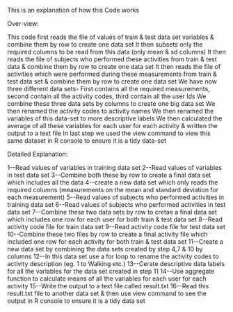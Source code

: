 This is an explanation of how this Code works

Over-view:

This code first reads the file of values of train & test data set variables & combine them by row to create one data set
It then subsets only the required columns to be read from this data (only mean & sd columns)
It then reads the file of subjects who performed these activities from train & test data & combine them by row to create one data set
It then reads the file of activities which were performed during these measurements from train & test data set & combine them by row to create one data set
We have now three different data sets- First contains all the required measurements, second contain all the activity codes, third contain all the user Ids
We combine these three data sets by columns to create one big data set
We then renamed the activity codes to activity names
We then renamed the variables of this data-set to more descriptive labels
We then calculated the average of all these variables for each user for each activity & written the output to a text file
In last step we used the view command to view this same dataset in R console to ensure it is a tidy data-set

Detailed Explanation:

1--Read values of variables in training data set
2--Read values of variables in test data set
3--Combine both these by row to create a final data set which includes all the data
4--create a new data set which only reads the required columns (measurements on the mean and standard deviation for each measurement)
5--Read values of subjects who performed activities in training data set
6--Read values of subjects who performed activities in test data set
7--Combine these two data sets by row to cretae a final data set which includes one row for each user for both train & test data set
8--Read activity code file for train data set
9--Read activity code file for test data set
10--Combine these two files by row to create a final activity file which included one row for each activity for both train & test data set
11--Create a new data set by combining the data sets created by step 4,7 & 10 by columns
12--In this data set use a for loop to rename the activity codes to activity description (eg. 1 to Walking etc.)
13--Cerate descriptive data labels for all the variables for the data set created in step 11
14--Use aggregate function to calculate means of all the variables for each user for each activity
15--Write the output to a text file called result.txt
16--Read this result.txt file to another data set & then use view command to see the output in R console to ensure it is a tidy data set
